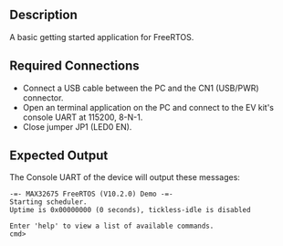 ## Description

A basic getting started application for FreeRTOS. 

## Required Connections

-   Connect a USB cable between the PC and the CN1 (USB/PWR) connector.
-   Open an terminal application on the PC and connect to the EV kit's console UART at 115200, 8-N-1.
-   Close jumper JP1 (LED0 EN).

## Expected Output

The Console UART of the device will output these messages:

```
-=- MAX32675 FreeRTOS (V10.2.0) Demo -=-
Starting scheduler.
Uptime is 0x00000000 (0 seconds), tickless-idle is disabled

Enter 'help' to view a list of available commands.
cmd>
```
